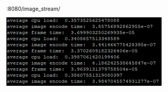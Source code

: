 :8080/image_stream/

![alt text](https://github.com/An3loN/security-cam/blob/mjpeg-streamer/report.png)